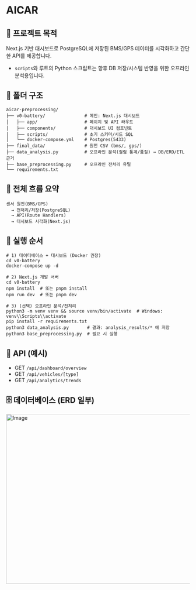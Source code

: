 # AICAR

## 📌 프로젝트 목적

Next.js 기반 대시보드로 PostgreSQL에 저장된 BMS/GPS 데이터를 시각화하고 간단한 API를 제공합니다.
- `scripts`와 루트의 Python 스크립트는 향후 DB 저장/시스템 반영을 위한 오프라인 분석용입니다.

## 📂 폴더 구조
```
aicar-preprocessing/
├── v0-battery/               # 메인: Next.js 대시보드
│   ├── app/                  # 페이지 및 API 라우트
│   ├── components/           # 대시보드 UI 컴포넌트
│   ├── scripts/              # 초기 스키마/시드 SQL
│   └── docker-compose.yml    # Postgres(5433)
├── final_data/               # 원천 CSV (bms/, gps/)
├── data_analysis.py          # 오프라인 분석(컬럼 통계/품질) → DB/ERD/ETL 근거
├── base_preprocessing.py     # 오프라인 전처리 유틸
└── requirements.txt
```

## 🧭 전체 흐름 요약
```
센서 원천(BMS/GPS)
  → 전처리/저장(PostgreSQL)
  → API(Route Handlers)
  → 대시보드 시각화(Next.js)
```

## 🚀 실행 순서
```
# 1) 데이터베이스 + 대시보드 (Docker 권장)
cd v0-battery
docker-compose up -d

# 2) Next.js 개발 서버
cd v0-battery
npm install  # 또는 pnpm install
npm run dev  # 또는 pnpm dev

# 3) (선택) 오프라인 분석/전처리
python3 -m venv venv && source venv/bin/activate  # Windows: venv\\Scripts\\activate
pip install -r requirements.txt
python3 data_analysis.py       # 결과: analysis_results/* 에 저장
python3 base_preprocessing.py  # 필요 시 실행
```

## 🔌 API (예시)
- GET `/api/dashboard/overview`
- GET `/api/vehicles/[type]`
- GET `/api/analytics/trends`

## 🗄️ 데이터베이스 (ERD 일부)
<img width="1209" height="464" alt="Image" src="https://github.com/user-attachments/assets/1e6d8ca0-beb8-4322-aa97-f798f133c232" />
